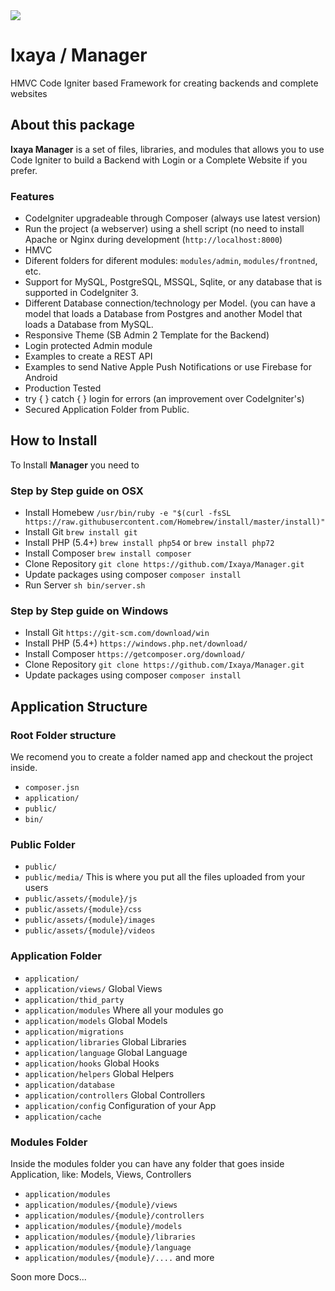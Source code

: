 <img src="http://www.ixaya.com/images/logo_ixaya.png">

# Ixaya / Manager
HMVC Code Igniter based Framework for creating backends and complete websites

## About this package

**Ixaya Manager** is a set of files, libraries, and modules that allows you to use Code Igniter to build a Backend with Login or a Complete Website if you prefer.

### Features
* CodeIgniter upgradeable through Composer (always use latest version)
* Run the project (a webserver) using a shell script (no need to install Apache or Nginx during development (`http://localhost:8000`)
* HMVC
* Diferent folders for diferent modules: `modules/admin`, `modules/frontned`, etc.
* Support for MySQL, PostgreSQL, MSSQL, Sqlite, or any database that is supported in CodeIgniter 3.
* Different Database connection/technology per Model. (you can have a model that loads a Database from Postgres and another Model that loads a Database from MySQL.
* Responsive Theme (SB Admin 2 Template for the Backend)
* Login protected Admin module
* Examples to create a REST API
* Examples to send Native Apple Push Notifications or use Firebase for Android
* Production Tested
* try { } catch { } login for errors (an improvement over CodeIgniter's)
* Secured Application Folder from Public.


## How to Install

To Install **Manager** you need to  

### Step by Step guide on OSX
* Install Homebew `/usr/bin/ruby -e "$(curl -fsSL https://raw.githubusercontent.com/Homebrew/install/master/install)"`
* Install Git `brew install git`
* Install PHP (5.4+) `brew install php54` or `brew install php72`
* Install Composer `brew install composer`
* Clone Repository `git clone https://github.com/Ixaya/Manager.git`
* Update packages using composer `composer install`
* Run Server `sh bin/server.sh`

### Step by Step guide on Windows
* Install Git `https://git-scm.com/download/win`
* Install PHP (5.4+) `https://windows.php.net/download/`
* Install Composer `https://getcomposer.org/download/`
* Clone Repository `git clone https://github.com/Ixaya/Manager.git`
* Update packages using composer `composer install`

## Application Structure

### Root Folder structure
We recomend you to create a folder named app and checkout the project inside.

* `composer.jsn`
* `application/`
* `public/`
* `bin/`

### Public Folder
* `public/`
* `public/media/` This is where you put all the files uploaded from your users
* `public/assets/{module}/js`
* `public/assets/{module}/css`
* `public/assets/{module}/images`
* `public/assets/{module}/videos`

### Application Folder
* `application/`
* `application/views/` Global Views
* `application/thid_party`
* `application/modules` Where all your modules go
* `application/models` Global Models
* `application/migrations`
* `application/libraries` Global Libraries
* `application/language` Global Language
* `application/hooks` Global Hooks
* `application/helpers` Global Helpers
* `application/database`
* `application/controllers` Global Controllers
* `application/config` Configuration of your App
* `application/cache`



### Modules Folder
Inside the modules folder you can have any folder that goes inside Application, like: Models, Views, Controllers

* `application/modules` 
* `application/modules/{module}/views`
* `application/modules/{module}/controllers`
* `application/modules/{module}/models` 
* `application/modules/{module}/libraries`
* `application/modules/{module}/language` 
* `application/modules/{module}/....` and more


Soon more Docs...


